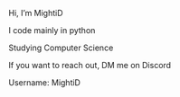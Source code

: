 Hi, I’m MightiD

I code mainly in python

Studying Computer Science


If you want to reach out, DM me on Discord

Username: MightiD


